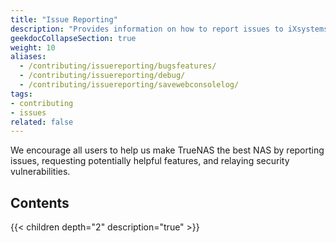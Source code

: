 ```yaml
---
title: "Issue Reporting"
description: "Provides information on how to report issues to iXsystems."
geekdocCollapseSection: true
weight: 10
aliases:
  - /contributing/issuereporting/bugsfeatures/
  - /contributing/issuereporting/debug/
  - /contributing/issuereporting/savewebconsolelog/
tags:
- contributing
- issues
related: false
---
```


We encourage all users to help us make TrueNAS the best NAS by reporting issues, requesting potentially helpful features, and relaying security vulnerabilities.  

## Contents

{{< children depth="2" description="true" >}}
